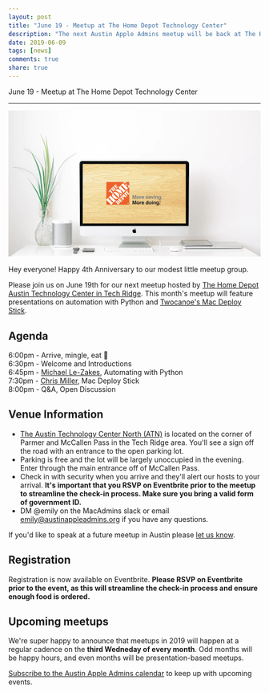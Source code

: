 ```yaml
---
layout: post
title: "June 19 - Meetup at The Home Depot Technology Center"
description: "The next Austin Apple Admins meetup will be back at The Home Depot's Austin Technology Center in Tech Ridge."
date: 2019-06-09
tags: [news]
comments: true
share: true
---
```


June 19 - Meetup at The Home Depot Technology Center

---

<div align="center"><img src="/assets/images/home-depot-meetup.png" /></div>

Hey everyone! Happy 4th Anniversary to our modest little meetup group. 

Please join us on June 19th for our next meetup hosted by [The Home Depot Austin Technology Center in Tech Ridge](https://goo.gl/maps/AQ1NJvvzuDC2). This month's meetup will feature presentations on automation with Python and [Twocanoe's Mac Deploy Stick](http://twocanoes.com/products/mac/mac-deploy-stick/).

## Agenda

6:00pm - Arrive, mingle, eat 🍕 <br />6:30pm - Welcome and Introductions<br /> 6:45pm - [Michael Le-Zakes](https://github.com/zakes-it/guilib), Automating with Python<br /> 7:30pm - [Chris Miller](https://www.linkedin.com/in/chris-miller-27551212/), Mac Deploy Stick<br /> 8:00pm - Q&A, Open Discussion

## Venue Information

- [The Austin Technology Center North (ATN)](https://goo.gl/maps/AQ1NJvvzuDC2) is located on the corner of Parmer and McCallen Pass in the Tech Ridge area. You'll see a sign off the road with an entrance to the open parking lot. <br />
- Parking is free and the lot will be largely unoccupied in the evening. Enter through the main entrance off of McCallen Pass.<br />
- Check in with security when you arrive and they'll alert our hosts to your arrival. **It's important that you RSVP on Eventbrite prior to the meetup to streamline the check-in process. Make sure you bring a valid form of government ID.**<br />
- DM @emily on the MacAdmins slack or email emily@austinappleadmins.org if you have any questions.

If you'd like to speak at a future meetup in Austin please [let us know](https://goo.gl/forms/SlplkdmkkyKpG7982).

## Registration

Registration is now available on Eventbrite. **Please RSVP on Eventbrite prior to the event, as this will streamline the check-in process and ensure enough food is ordered.**

<div id="eventbrite-widget-container-63171311092"></div>

<script src="https://www.eventbrite.com/static/widgets/eb_widgets.js"></script>

<script type="text/javascript">
    var exampleCallback = function() {
        console.log('Order complete!');
    };

    window.EBWidgets.createWidget({
        // Required
        widgetType: 'checkout',
        eventId: '63171311092',
        iframeContainerId: 'eventbrite-widget-container-63171311092',

        // Optional
        iframeContainerHeight: 425,  // Widget height in pixels. Defaults to a minimum of 425px if not provided
        onOrderComplete: exampleCallback  // Method called when an order has successfully completed
    });
</script>

## Upcoming meetups

We're super happy to announce that meetups in 2019 will happen at a regular cadence on the **third Wedneday of every month**. Odd months will be happy hours, and even months will be presentation-based meetups.

[Subscribe to the Austin Apple Admins calendar](https://goo.gl/2TUFjl) to keep up with upcoming events.